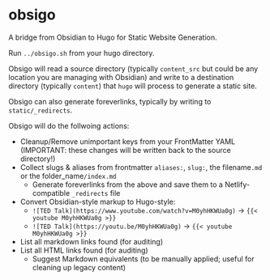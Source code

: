 # obsigo

A bridge from Obsidian to Hugo for Static Website Generation.

Run `../obsigo.sh` from your hugo directory.

Obsigo will read a source directory (typically `content_src` but could be any location you are managing with Obsidian) 
and write to a destination directory (typically `content`) that `hugo` will process to generate a static site.

Obsigo can also generate foreverlinks, typically by writing to `static/_redirects`.

Obsigo will do the follwoing actions:

- Cleanup/Remove unimportant keys from your FrontMatter YAML (IMPORTANT: these changes will be written back to the source directory!)
- Collect slugs & aliases from frontmatter `aliases:`, `slug:`, the filename`.md` or the folder_name`/index.md`
  - Generate foreverlinks from the above and save them to a Netlify-compatible `_redirects` file
- Convert Obsidian-style markup to Hugo-style:
  - `![TED Talk](https://www.youtube.com/watch?v=M0yhHKWUa0g)` -> `{{< youtube M0yhHKWUa0g >}}`
  - `![TED Talk](https://youtu.be/M0yhHKWUa0g)` -> `{{< youtube M0yhHKWUa0g >}}`
- List all markdown links found (for auditing)
- List all HTML links found (for auditing)
  - Suggest Markdown equivalents (to be manually applied; useful for cleaning up legacy content)